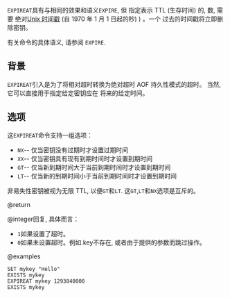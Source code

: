 `EXPIREAT`具有与相同的效果和语义`EXPIRE`, 但
指定表示 TTL (生存时间) 的, 数, 需要
绝对[Unix 时间戳][hewowu] (自 1970 年 1 月 1 日起的秒) ) 。一个
过去的时间戳将立即删除密钥。

[hewowu]: http://en.wikipedia.org/wiki/Unix_time

有关命令的具体语义, 请参阅
`EXPIRE`.

## 背景

`EXPIREAT`引入是为了将相对超时转换为绝对超时
AOF 持久性模式的超时。
当然, 它可以直接用于指定给定密钥应在
将来的给定时间。

## 选项

这`EXPIREAT`命令支持一组选项：

*   `NX`-- 仅当密钥没有过期时才设置过期时间
*   `XX`-- 仅当密钥具有现有到期时间时才设置到期时间
*   `GT`-- 仅当新到期时间大于当前到期时间时才设置到期时间
*   `LT`-- 仅当新的到期时间小于当前到期时间时才设置到期时间

非易失性密钥被视为无限 TTL, 以便`GT`和`LT`.
这`GT`,`LT`和`NX`选项是互斥的。

@return

@integer回复, 具体而言：

*   `1`如果设置了超时。
*   `0`如果未设置超时。例如.key不存在, 或者由于提供的参数而跳过操作。

@examples

```cli
SET mykey "Hello"
EXISTS mykey
EXPIREAT mykey 1293840000
EXISTS mykey
```
